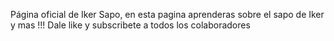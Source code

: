 Página oficial de Iker Sapo, en esta pagina aprenderas sobre el sapo de Iker y mas !!! Dale like y subscribete a todos los colaboradores
